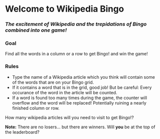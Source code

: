 # Welcome to Wikipedia Bingo


### *The excitement of Wikipedia and the trepidations of Bingo combined into one game!*

### Goal 
Find all the words in a column or a row to get Bingo! and win the game!

### Rules 
* Type the name of a Wikipedia article which you think will contain some of the words that are on your Bingo grid.
* If it contains a word that is in the grid, good job! But be careful: Every occurance of the word in the article will be counted.
* If a word is found too many times during the game, the counter will overflow and the word will be replaced! Potentially ruining a nearly finished column or row.

How many wikipedia articles will you need to visit to get Bingo!?

**Note:** There are no losers... but there are winners. Will **you** be at the top of the leaderboard?
